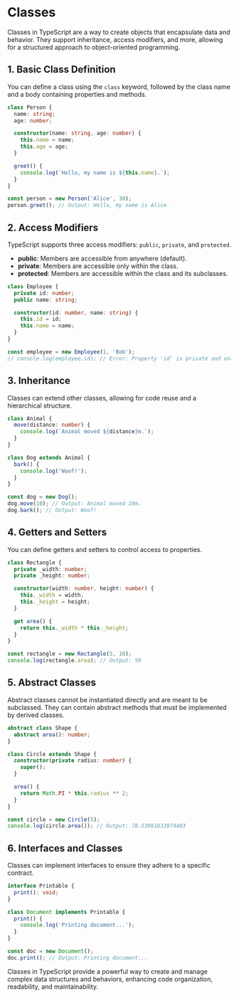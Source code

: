 # Classes

Classes in TypeScript are a way to create objects that encapsulate data and behavior. They support inheritance, access modifiers, and more, allowing for a structured approach to object-oriented programming.

## 1. Basic Class Definition

You can define a class using the `class` keyword, followed by the class name and a body containing properties and methods.

```typescript
class Person {
  name: string;
  age: number;

  constructor(name: string, age: number) {
    this.name = name;
    this.age = age;
  }

  greet() {
    console.log(`Hello, my name is ${this.name}.`);
  }
}

const person = new Person('Alice', 30);
person.greet(); // Output: Hello, my name is Alice.
```

## 2. Access Modifiers

TypeScript supports three access modifiers: `public`, `private`, and `protected`.

- **public**: Members are accessible from anywhere (default).
- **private**: Members are accessible only within the class.
- **protected**: Members are accessible within the class and its subclasses.

```typescript
class Employee {
  private id: number;
  public name: string;

  constructor(id: number, name: string) {
    this.id = id;
    this.name = name;
  }
}

const employee = new Employee(1, 'Bob');
// console.log(employee.id); // Error: Property 'id' is private and only accessible within class 'Employee'.
```

## 3. Inheritance

Classes can extend other classes, allowing for code reuse and a hierarchical structure.

```typescript
class Animal {
  move(distance: number) {
    console.log(`Animal moved ${distance}m.`);
  }
}

class Dog extends Animal {
  bark() {
    console.log('Woof!');
  }
}

const dog = new Dog();
dog.move(10); // Output: Animal moved 10m.
dog.bark(); // Output: Woof!
```

## 4. Getters and Setters

You can define getters and setters to control access to properties.

```typescript
class Rectangle {
  private _width: number;
  private _height: number;

  constructor(width: number, height: number) {
    this._width = width;
    this._height = height;
  }

  get area() {
    return this._width * this._height;
  }
}

const rectangle = new Rectangle(5, 10);
console.log(rectangle.area); // Output: 50
```

## 5. Abstract Classes

Abstract classes cannot be instantiated directly and are meant to be subclassed. They can contain abstract methods that must be implemented by derived classes.

```typescript
abstract class Shape {
  abstract area(): number;
}

class Circle extends Shape {
  constructor(private radius: number) {
    super();
  }

  area() {
    return Math.PI * this.radius ** 2;
  }
}

const circle = new Circle(5);
console.log(circle.area()); // Output: 78.53981633974483
```

## 6. Interfaces and Classes

Classes can implement interfaces to ensure they adhere to a specific contract.

```typescript
interface Printable {
  print(): void;
}

class Document implements Printable {
  print() {
    console.log('Printing document...');
  }
}

const doc = new Document();
doc.print(); // Output: Printing document...
```

Classes in TypeScript provide a powerful way to create and manage complex data structures and behaviors, enhancing code organization, readability, and maintainability.
